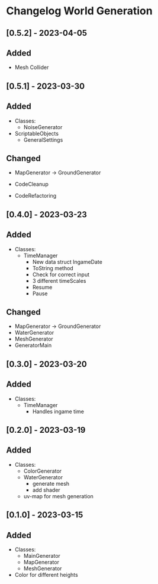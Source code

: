 ﻿# Changelog World Generation


## [0.5.2] - 2023-04-05
## Added
- Mesh Collider


## [0.5.1] - 2023-03-30
## Added
- Classes:
  - NoiseGenerator
- ScriptableObjects
  - GeneralSettings

## Changed
  - MapGenerator -> GroundGenerator

- CodeCleanup
- CodeRefactoring


## [0.4.0] - 2023-03-23
## Added
- Classes:
  - TimeManager
    - New data struct IngameDate
    - ToString method
    - Check for correct input
    - 3 different timeScales
    - Resume
    - Pause 
  
## Changed
  - MapGenerator -> GroundGenerator
  - WaterGenerator
  - MeshGenerator
  - GeneratorMain


## [0.3.0] - 2023-03-20
## Added
- Classes:
  - TimeManager
    - Handles ingame time


## [0.2.0] - 2023-03-19
## Added
- Classes:
  - ColorGenerator
  - WaterGenerator
    - generate mesh
    - add shader
  - uv-map for mesh generation


## [0.1.0] - 2023-03-15
## Added
- Classes:
  - MainGenerator
  - MapGenerator
  - MeshGenerator
- Color for different heights